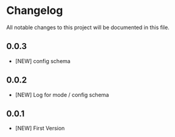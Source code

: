 # Changelog

All notable changes to this project will be documented in this file.

## 0.0.3

- [NEW] config schema

## 0.0.2

- [NEW] Log for mode / config schema

## 0.0.1

- [NEW] First Version
